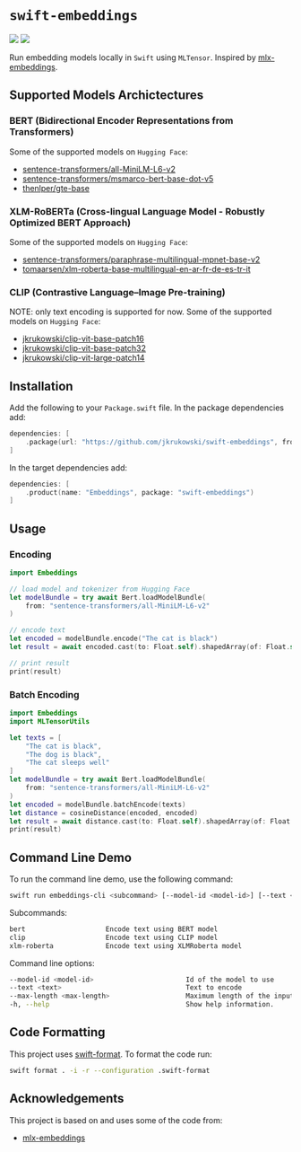 # `swift-embeddings`

[![](https://img.shields.io/endpoint?url=https%3A%2F%2Fswiftpackageindex.com%2Fapi%2Fpackages%2Fjkrukowski%2Fswift-embeddings%2Fbadge%3Ftype%3Dswift-versions)](https://swiftpackageindex.com/jkrukowski/swift-embeddings)
[![](https://img.shields.io/endpoint?url=https%3A%2F%2Fswiftpackageindex.com%2Fapi%2Fpackages%2Fjkrukowski%2Fswift-embeddings%2Fbadge%3Ftype%3Dplatforms)](https://swiftpackageindex.com/jkrukowski/swift-embeddings)

Run embedding models locally in `Swift` using `MLTensor`.
Inspired by [mlx-embeddings](https://github.com/Blaizzy/mlx-embeddings).

## Supported Models Archictectures

### BERT (Bidirectional Encoder Representations from Transformers)

Some of the supported models on `Hugging Face`:

- [sentence-transformers/all-MiniLM-L6-v2](https://huggingface.co/sentence-transformers/all-MiniLM-L6-v2)
- [sentence-transformers/msmarco-bert-base-dot-v5](https://huggingface.co/sentence-transformers/msmarco-bert-base-dot-v5)
- [thenlper/gte-base](https://huggingface.co/thenlper/gte-base)

### XLM-RoBERTa (Cross-lingual Language Model - Robustly Optimized BERT Approach)

Some of the supported models on `Hugging Face`:

- [sentence-transformers/paraphrase-multilingual-mpnet-base-v2](https://huggingface.co/sentence-transformers/paraphrase-multilingual-mpnet-base-v2)
- [tomaarsen/xlm-roberta-base-multilingual-en-ar-fr-de-es-tr-it](https://huggingface.co/tomaarsen/xlm-roberta-base-multilingual-en-ar-fr-de-es-tr-it)

### CLIP (Contrastive Language–Image Pre-training)

NOTE: only text encoding is supported for now.
Some of the supported models on `Hugging Face`:

- [jkrukowski/clip-vit-base-patch16](https://huggingface.co/jkrukowski/clip-vit-base-patch16)
- [jkrukowski/clip-vit-base-patch32](https://huggingface.co/jkrukowski/clip-vit-base-patch32)
- [jkrukowski/clip-vit-large-patch14](https://huggingface.co/jkrukowski/clip-vit-large-patch14)

## Installation

Add the following to your `Package.swift` file. In the package dependencies add:

```swift
dependencies: [
    .package(url: "https://github.com/jkrukowski/swift-embeddings", from: "0.0.5")
]
```

In the target dependencies add:

```swift
dependencies: [
    .product(name: "Embeddings", package: "swift-embeddings")
]
```

## Usage

### Encoding

```swift
import Embeddings

// load model and tokenizer from Hugging Face
let modelBundle = try await Bert.loadModelBundle(
    from: "sentence-transformers/all-MiniLM-L6-v2"
)

// encode text
let encoded = modelBundle.encode("The cat is black")
let result = await encoded.cast(to: Float.self).shapedArray(of: Float.self).scalars

// print result
print(result)
```

### Batch Encoding

```swift
import Embeddings
import MLTensorUtils

let texts = [
    "The cat is black",
    "The dog is black",
    "The cat sleeps well"
]
let modelBundle = try await Bert.loadModelBundle(
    from: "sentence-transformers/all-MiniLM-L6-v2"
)
let encoded = modelBundle.batchEncode(texts)
let distance = cosineDistance(encoded, encoded)
let result = await distance.cast(to: Float.self).shapedArray(of: Float.self).scalars
print(result)
```

## Command Line Demo

To run the command line demo, use the following command:

```bash
swift run embeddings-cli <subcommand> [--model-id <model-id>] [--text <text>] [--max-length <max-length>]
```

Subcommands:

```bash
bert                    Encode text using BERT model
clip                    Encode text using CLIP model
xlm-roberta             Encode text using XLMRoberta model
```

Command line options:

```bash
--model-id <model-id>                       Id of the model to use
--text <text>                               Text to encode
--max-length <max-length>                   Maximum length of the input
-h, --help                                  Show help information.
```

## Code Formatting

This project uses [swift-format](https://github.com/swiftlang/swift-format). To format the code run:

```bash
swift format . -i -r --configuration .swift-format
```

## Acknowledgements

This project is based on and uses some of the code from:

- [mlx-embeddings](https://github.com/Blaizzy/mlx-embeddings)
